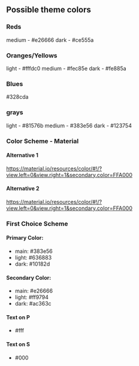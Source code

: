 ## Possible theme colors

### Reds
medium - #e26666
dark - #ce555a

### Oranges/Yellows
light - #fffdc0
medium - #fec85e
dark - #fe885a

### Blues
#328cda

### grays
light - #81576b
medium - #383e56
dark - #123754

### Color Scheme - Material

#### Alternative 1
https://material.io/resources/color/#!/?view.left=0&view.right=1&secondary.color=FFA000
#### Alternative 2
https://material.io/resources/color/#!/?view.left=0&view.right=1&secondary.color=FFA000

### First Choice Scheme

#### Primary Color:
- main: #383e56
- light: #636883
- dark: #10182d

#### Secondary Color:
- main: #e26666
- light: #ff9794
- dark: #ac363c

#### Text on P
- #fff

#### Text on S
- #000
